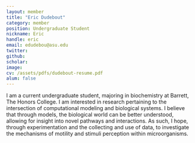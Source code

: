```yaml
---
layout: member
title: "Eric Dudebout"
category: member 
position: Undergraduate Student
nickname: Eric
handle: eric
email: edudebou@asu.edu
twitter: 
github: 
scholar: 
image: 
cv: /assets/pdfs/dudebout-resume.pdf
alum: false
---
```

I am a current undergraduate student, majoring in biochemistry at Barrett, The Honors College. I am interested in research pertaining to the intersection of computational modeling and biological systems. I believe that through models, the biological world can be better understood, allowing for insight into novel pathways and interactions. As such, I hope, through experimentation and the collecting and use of data, to investigate the mechanisms of motility and stimuli perception within microorganisms.